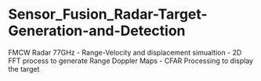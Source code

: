 # Sensor_Fusion_Radar-Target-Generation-and-Detection
FMCW Radar 77GHz - Range-Velocity and displacement simualtion - 2D FFT process to generate Range Doppler Maps - CFAR Processing to display the target
